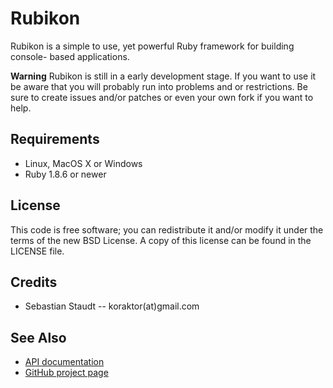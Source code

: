 Rubikon
=======

Rubikon is a simple to use, yet powerful Ruby framework for building console-
based applications.

**Warning**
Rubikon is still in a early development stage. If you want to use it be aware
that you will probably run into problems and or restrictions.
Be sure to create issues and/or patches or even your own fork if you want to
help.

## Requirements

* Linux, MacOS X or Windows
* Ruby 1.8.6 or newer

## License

This code is free software; you can redistribute it and/or modify it under the
terms of the new BSD License. A copy of this license can be found in the LICENSE
file.

## Credits

* Sebastian Staudt -- koraktor(at)gmail.com

## See Also

* [API documentation](http://www.rdoc.info/projects/koraktor/rubikon)
* [GitHub project page](http://github.com/koraktor/rubikon)
